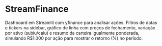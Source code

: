 # StreamFinance
Dashboard em Streamlit com yfinance para analisar ações. Filtros de datas e tickers na sidebar, gráfico de linha com preços de fechamento, variação por ativo (subiu/caiu) e resumo da carteira igualmente ponderada, simulando R$1.000 por ação para mostrar o retorno (%) no período.
